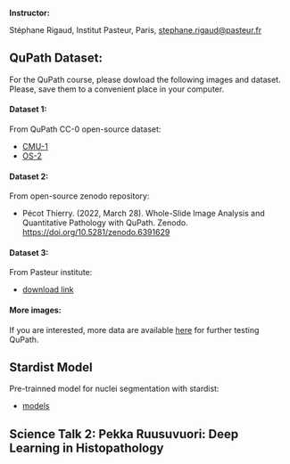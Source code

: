 **Instructor:**

Stéphane Rigaud, Institut Pasteur, Paris, stephane.rigaud@pasteur.fr


## QuPath Dataset:

For the QuPath course, please dowload the following images and dataset. Please, save them to a convenient place in your computer.

#### Dataset 1: 
From QuPath CC-0 open-source dataset:
- [CMU-1](https://openslide.cs.cmu.edu/download/openslide-testdata/Aperio/CMU-1.svs)
- [OS-2](https://openslide.cs.cmu.edu/download/openslide-testdata/Hamamatsu/CMU-2.ndpi)

#### Dataset 2:
From open-source zenodo repository:
- Pécot Thierry. (2022, March 28). Whole-Slide Image Analysis and Quantitative Pathology with QuPath. Zenodo. https://doi.org/10.5281/zenodo.6391629

#### Dataset 3:
From Pasteur institute:
- [download link](https://drive.google.com/file/d/1FjYFGHzERxzcHtZBQWci0DtEhZ4vnT1Y/view?usp=drive_link](https://drive.google.com/file/d/1FjYFGHzERxzcHtZBQWci0DtEhZ4vnT1Y/view?usp=sharing))

#### More images: 
If you are interested, more data are available [here](https://qupath.readthedocs.io/en/0.5/docs/intro/acknowledgements.html) for further testing QuPath.


## Stardist Model

Pre-trainned model for nuclei segmentation with stardist:
- [models](https://github.com/qupath/models)

## Science Talk 2: Pekka Ruusuvuori: Deep Learning in Histopathology

